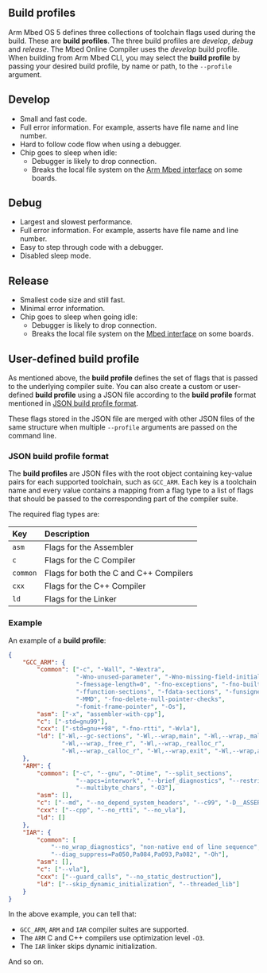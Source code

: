 <h2 id="build-profiles">Build profiles</h2>

Arm Mbed OS 5 defines three collections of toolchain flags used during the build. These are __build profiles__.  The three build profiles are *develop*, *debug* and *release*. The Mbed Online Compiler uses the *develop* build profile. When building from Arm Mbed CLI, you may select the __build profile__ by passing your desired build profile, by name or path, to the `--profile` argument.

## Develop

- Small and fast code.
- Full error information. For example, asserts have file name and line number.
- Hard to follow code flow when using a debugger.
- Chip goes to sleep when idle:
   - Debugger is likely to drop connection.
   - Breaks the local file system on the [Arm Mbed interface](../introduction/index.html) on some boards.

## Debug

- Largest and slowest performance.
- Full error information. For example, asserts have file name and line number.
- Easy to step through code with a debugger.
- Disabled sleep mode.

## Release

- Smallest code size and still fast.
- Minimal error information.
- Chip goes to sleep when going idle:
   - Debugger is likely to drop connection.
   - Breaks the local file system on the [Mbed interface](../introduction/index.html) on some boards.

## User-defined build profile

As mentioned above, the __build profile__ defines the set of flags that is passed to the underlying compiler suite. You can also create a custom or user-defined __build profile__ using a JSON file according to the __build profile__ format mentioned in [JSON build profile format](#JSON-build-profile-format).

These flags stored in the JSON file are merged with other JSON files of the same structure when multiple `--profile` arguments are passed on the command line.

### JSON build profile format

The __build profiles__ are JSON files with the root object containing key-value pairs for each supported toolchain, such as `GCC_ARM`. Each key is a toolchain name and every value contains a mapping from a flag type to a list of flags that should be passed to the corresponding part of the compiler suite.

The required flag types are:

| Key      | Description                           |
|:---------|:--------------------------------------|
| `asm`    | Flags for the Assembler               |
| `c`      | Flags for the C Compiler              |
| `common` | Flags for both the C and C++ Compilers|
| `cxx`    | Flags for the C++ Compiler            |
| `ld`     | Flags for the Linker                  |

### Example

An example of a __build profile__:

```json
{
    "GCC_ARM": {
        "common": ["-c", "-Wall", "-Wextra",
                   "-Wno-unused-parameter", "-Wno-missing-field-initializers",
                   "-fmessage-length=0", "-fno-exceptions", "-fno-builtin",
                   "-ffunction-sections", "-fdata-sections", "-funsigned-char",
                   "-MMD", "-fno-delete-null-pointer-checks",
                   "-fomit-frame-pointer", "-Os"],
        "asm": ["-x", "assembler-with-cpp"],
        "c": ["-std=gnu99"],
        "cxx": ["-std=gnu++98", "-fno-rtti", "-Wvla"],
        "ld": ["-Wl,--gc-sections", "-Wl,--wrap,main", "-Wl,--wrap,_malloc_r",
               "-Wl,--wrap,_free_r", "-Wl,--wrap,_realloc_r",
               "-Wl,--wrap,_calloc_r", "-Wl,--wrap,exit", "-Wl,--wrap,atexit"]
    },
    "ARM": {
        "common": ["-c", "--gnu", "-Otime", "--split_sections",
                   "--apcs=interwork", "--brief_diagnostics", "--restrict",
                   "--multibyte_chars", "-O3"],
        "asm": [],
        "c": ["--md", "--no_depend_system_headers", "--c99", "-D__ASSERT_MSG"],
        "cxx": ["--cpp", "--no_rtti", "--no_vla"],
        "ld": []
    },
    "IAR": {
        "common": [
            "--no_wrap_diagnostics", "non-native end of line sequence", "-e",
            "--diag_suppress=Pa050,Pa084,Pa093,Pa082", "-Oh"],
        "asm": [],
        "c": ["--vla"],
        "cxx": ["--guard_calls", "--no_static_destruction"],
        "ld": ["--skip_dynamic_initialization", "--threaded_lib"]
    }
}
```

In the above example, you can tell that:

- `GCC_ARM`, `ARM` and `IAR` compiler suites are supported.
- The `ARM` C and C++ compilers use optimization level `-O3`.
- The `IAR` linker skips dynamic initialization.

And so on.
